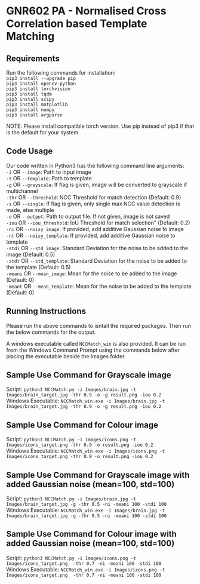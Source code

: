 # GNR602 PA - Normalised Cross Correlation based Template Matching

## Requirements
Run the following commands for installation: <br />
`pip3 install --upgrade pip` <br />
`pip3 install opencv-python` <br />
`pip3 install torchvision` <br />
`pip3 install tqdm` <br />
`pip3 install scipy` <br />
`pip3 install matplotlib` <br />
`pip3 install numpy`<br />
`pip3 install argparse` <br />


NOTE: Please install compatible torch version. Use pip instead of pip3 if that is the default for your system

## Code Usage <br />
Our code written in Python3 has the following command line arguments: <br />
`-i` OR `--image`: Path to input image <br />
`-t` OR `--template`: Path to template <br />
`-g` OR `--grayscale`: If flag is given, image will be converted to grayscale if multichannel <br />
`-thr` OR `--threshold`: NCC Threshold for match detection (Default: 0.9) <br />
`-s` OR `--single`: If flag is given, only single max NCC value detection is made, else multiple <br />
`-o` OR `--output`: Path to output file. If not given, image is not saved <br />
`-iou` OR `--iou_threshold`: IoU Threshold for match selection" (Default: 0.2) <br />
`-ni` OR `--noisy_image`: If provided, add additive Gaussian noise to image  <br />
`-nt` OR `--noisy_template`: If provided, add additive Gaussian noise to template <br />
`-stdi` OR `--std_image`: Standard Deviation for the noise to be added to the image (Default: 0.5) <br />
`-stdt` OR `--std_template`: Standard Deviation for the noise to be added to the template (Default: 0.5) <br />
`-meani` OR `--mean_image`: Mean for the noise to be added to the image (Default: 0) <br />
`-meant` OR `--mean_template`: Mean for the noise to be added to the template (Default: 0) <br />

## Running Instructions
Please run the above commands to isntall the required packages. Then run the below commands for the output. <br />

A windows executable called `NCCMatch_win` is also provided. It can be run from the Windows Command Prompt using the commands below after placing the executable beside the Images folder.

## Sample Use Command for Grayscale image <br />
Script: `python3 NCCMatch.py -i Images/brain.jpg -t Images/brain_target.jpg -thr 0.9 -o -g result.png -iou 0.2` <br />
Windows Executable: `NCCMatch_win.exe -i Images/brain.jpg -t Images/brain_target.jpg -thr 0.9 -o -g result.png -iou 0.2`

## Sample Use Command for Colour image <br />
Script: `python3 NCCMatch.py -i Images/icons.png -t Images/icons_target.png -thr 0.9 -o result.png -iou 0.2` <br />
Windows Executable: `NCCMatch_win.exe -i Images/icons.png -t Images/icons_target.png -thr 0.9 -o result.png -iou 0.2`

## Sample Use Command for Grayscale image with added Gaussian noise (mean=100, std=100) <br />
Script: `python3 NCCMatch.py -i Images/brain.jpg -t Images/brain_target.jpg -g -thr 0.5 -ni -meani 100 -stdi 100` <br />
Windows Executable: `NCCMatch_win.exe -i Images/brain.jpg -t Images/brain_target.jpg -g -thr 0.5 -ni -meani 100 -stdi 100`

## Sample Use Command for Colour image with added Gaussian noise (mean=100, std=100) <br />
Script: `python3 NCCMatch.py -i Images/icons.png -t Images/icons_target.png  -thr 0.7 -ni -meani 100 -stdi 100` <br />
Windows Executable: `NCCMatch_win.exe -i Images/icons.png -t Images/icons_target.png  -thr 0.7 -ni -meani 100 -stdi 100`
